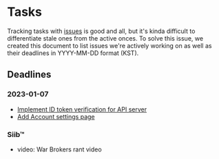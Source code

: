 # Tasks

Tracking tasks with [issues](https://github.com/exyleio/exyleio/issues)
is good and all, but it's kinda difficult to differentiate stale ones
from the active onces. To solve this issue, we created this document to
list issues we're actively working on as well as their deadlines in
YYYY-MM-DD format (KST).

## Deadlines

### 2023-01-07

- [Implement ID token verification for API server](https://github.com/exyleio/exyleio/issues/100)
- [Add Account settings page](https://github.com/exyleio/exyleio/issues/101)

### Siib™

- video: War Brokers rant video
